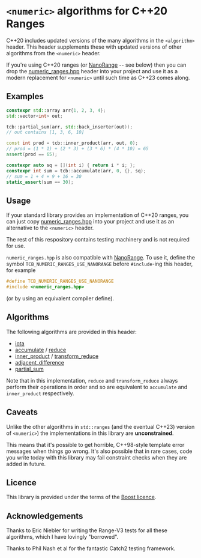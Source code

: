 
# `<numeric>` algorithms for C++20 Ranges #

C++20 includes updated versions of the many algorithms in the `<algorithm>` header. This header supplements these with updated versions of
other algorithms from the `<numeric>` header.

If you're using C++20 ranges (or [NanoRange](http://github.com/tcbrindle/nanorange) -- see below)
then you can drop the [numeric_ranges.hpp]() header into your project and use it
as a modern replacement for `<numeric>` until such time as C++23 comes along.

## Examples ##

```cpp
constexpr std::array arr{1, 2, 3, 4};
std::vector<int> out;

tcb::partial_sum(arr, std::back_inserter(out));
// out contains [1, 3, 6, 10]

const int prod = tcb::inner_product(arr, out, 0);
// prod = (1 * 1) + (2 * 3) + (3 * 6) * (4 * 10) = 65
assert(prod == 65);

constexpr auto sq = [](int i) { return i * i; };
constexpr int sum = tcb::accumulate(arr, 0, {}, sq);
// sum = 1 + 4 + 9 + 16 = 30
static_assert(sum == 30);
```

## Usage ##

If your standard library provides an implementation of C++20 ranges, you can
just copy [numeric_ranges.hpp]() into your project and use it as an alternative to
the `<numeric>` header.

The rest of this respository contains testing machinery and is not required for use.

`numeric_ranges.hpp` is also compatible with [NanoRange](http://github.com/tcbrindle/nanorange). 
To use it, define the symbol `TCB_NUMERIC_RANGES_USE_NANORANGE`
before `#include`-ing this header, for example

```cpp
#define TCB_NUMERIC_RANGES_USE_NANORANGE
#include <numeric_ranges.hpp>
```

(or by using an equivalent compiler define).

## Algorithms ##

The following algorithms are provided in this header:

* [iota](https://en.cppreference.com/w/cpp/algorithm/iota)
* [accumulate](https://en.cppreference.com/w/cpp/algorithm/accumulate) / [reduce](https://en.cppreference.com/w/cpp/algorithm/reduce)
* [inner_product](https://en.cppreference.com/w/cpp/algorithm/inner_product) / [transform_reduce](https://en.cppreference.com/w/cpp/algorithm/transform_reduce)
* [adjacent_difference](https://en.cppreference.com/w/cpp/algorithm/adjacent_difference)
* [partial_sum](https://en.cppreference.com/w/cpp/algorithm/partial_sum)

Note that in this implementation, `reduce` and `transform_reduce` always perform their operations in order and so are equivalent to `accumulate` and `inner_product` respectively.

## Caveats ##

Unlike the other algorithms in `std::ranges` (and the eventual C++23) version of
`<numeric>`) the implementations in this library are **unconstrained**.

This means that it's possible to get horrible, C++98-style template error messages when things
go wrong. It's also possible that in rare cases, code you write today with this library may fail
constraint checks when they are added in future.

## Licence ##

This library is provided under the terms of the [Boost licence](https://www.boost.org/users/license.html).

## Acknowledgements ##

Thanks to Eric Niebler for writing the Range-V3 tests for all these algorithms,
which I have lovingly "borrowed".

Thanks to Phil Nash et al for the fantastic Catch2 testing framework.



